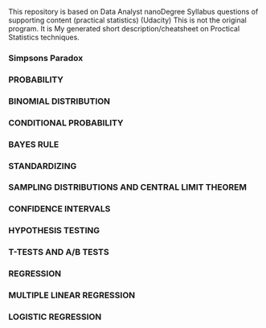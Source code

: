 This repository is based on Data Analyst nanoDegree Syllabus questions of supporting content (practical statistics) (Udacity)
This is not the original program. It is My generated short description/cheatsheet on Proctical Statistics techniques. 

### Simpsons Paradox

### PROBABILITY

### BINOMIAL DISTRIBUTION 

### CONDITIONAL PROBABILITY

### BAYES RULE

### STANDARDIZING 

### SAMPLING DISTRIBUTIONS AND CENTRAL LIMIT THEOREM

### CONFIDENCE INTERVALS

### HYPOTHESIS TESTING

### T-TESTS AND A/B TESTS 

### REGRESSION

### MULTIPLE LINEAR REGRESSION

### LOGISTIC REGRESSION

